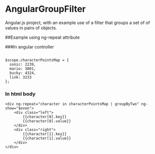 AngularGroupFilter
==================


Angular.js project, with an example use of a filter that groups a set of of values in pairs of objects.


##Example using ng-repeat attribute

###In angular controller
```

$scope.characterPointsMap = {
  sonic: 2239,
  mario: 3001,
  bucky: 4324,
  link: 3233
};
```

### In html body
```
<div ng-repeat="character in characterPointsMap | groupByTwo" ng-show="$even">
    <div class="left">
        {{character[0].key}}
        {{character[0].value}}
    </div>
    <div class="right">
        {{character[1].key}}
        {{character[1].value}}
    </div>
</div>
```